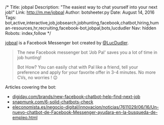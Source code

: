 /*
Title: jobpal
Description: "The easiest way to chat yourself into your next job!"
Link:  http://m.me/jobpal
Author: botsheeter.py
Date: August 14, 2016
Tags: bot,active,interactive,job,jobsearch,jobhunting,facebook,chatbot,hiring,human-resources,hr,recruiting,facebook-bot,jobpal,bots,lucdudler
Nav: hidden
Robots: index,follow
*/

[jobpal](http://m.me/jobpal) is a Facebook Messenger bot created by [@LucDudler](https://twitter.com/lucdudler). 

> The new Facebook messenger bot ‘Job Pal' saves you a lot of time in job hunting!
>
> Bot How?  You can easily chat with Pal like a friend, tell your preference and apply for your favorite offer in 3-4 minutes. No more CVs, no worries ! 😉

Articles covering the bot:

- [digiday.com/brands/new-facebook-chatbot-help-find-next-job](http://digiday.com/brands/new-facebook-chatbot-help-find-next-job/)
- [snapmunk.com/6-solid-chatbots-check](http://www.snapmunk.com/6-solid-chatbots-check/)
- [eleconomista.es/negocio-digital/innovacion/noticias/7611029/06/16/Un-nuevo-chatbot-de-Facebook-Messenger-ayudara-en-la-busqueda-de-empleo.html](http://www.eleconomista.es/negocio-digital/innovacion/noticias/7611029/06/16/Un-nuevo-chatbot-de-Facebook-Messenger-ayudara-en-la-busqueda-de-empleo.html)

